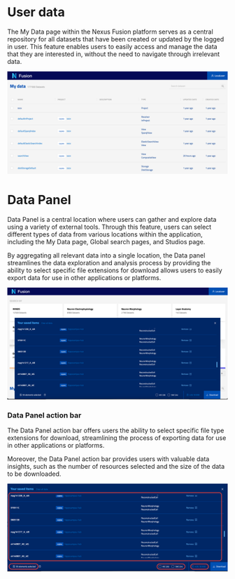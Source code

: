 # User data

The My Data page within the Nexus Fusion platform serves as a central repository for all datasets that have been created or updated by the logged in user. This feature enables users to easily access and manage the data that they are interested in, without the need to navigate through irrelevant data.

![Create organization](assets/fusion-my-data-page.png)

# Data Panel

Data Panel is a central location where users can gather and explore data using a variety of external tools. Through this feature, users can select different types of data from various locations within the application, including the My Data page, Global search pages, and Studios page.

By aggregating all relevant data into a single location, the Data panel streamlines the data exploration and analysis process by providing the ability to select specific file extensions for download allows users to easily export data for use in other applications or platforms.

![Data Panel](assets/fusion-data-panel.png)

### Data Panel action bar

The Data Panel action bar offers users the ability to select specific file type extensions for download, streamlining the process of exporting data for use in other applications or platforms.

Moreover, the Data Panel action bar provides users with valuable data insights, such as the number of resources selected and the size of the data to be downloaded.

![Data Panel](assets/fusion-data-panel-action-bar.png)
